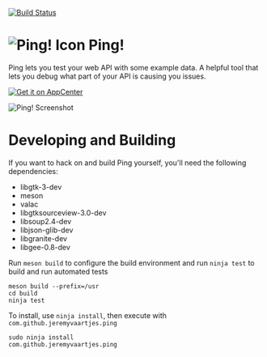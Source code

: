 [![Build Status](https://travis-ci.com/jeremyvaartjes/ping.svg?branch=master)](https://travis-ci.com/jeremyvaartjes/ping)

![Ping! Icon](https://raw.githubusercontent.com/jeremyvaartjes/ping/master/ping.png)
Ping!
=====

Ping lets you test your web API with some example data. A helpful tool that lets you debug what part of your API is causing you issues.

[![Get it on AppCenter](https://appcenter.elementary.io/badge.svg)](https://appcenter.elementary.io/com.github.jeremyvaartjes.ping)﻿

![Ping! Screenshot](https://raw.githubusercontent.com/jeremyvaartjes/ping/master/data/screenshot-2.png)

Developing and Building
=======================

If you want to hack on and build Ping yourself, you'll need the following dependencies:

* libgtk-3-dev
* meson
* valac
* libgtksourceview-3.0-dev
* libsoup2.4-dev
* libjson-glib-dev
* libgranite-dev
* libgee-0.8-dev

Run `meson build` to configure the build environment and run `ninja test` to build and run automated tests

```
meson build --prefix=/usr
cd build
ninja test
```

To install, use `ninja install`, then execute with `com.github.jeremyvaartjes.ping`

```
sudo ninja install
com.github.jeremyvaartjes.ping
```
